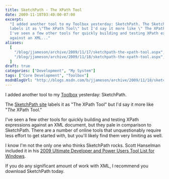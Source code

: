 ```yaml
---
title: SketchPath - The XPath Tool
date: 2009-11-18T03:40:00-07:00
excerpt:
  "I added another tool to my Toolbox yesterday: SketchPath. The SketchPath site
  labels it as \"The XPath Tool\" but I'd say it more like \" The XPath Tool.\"
  I've seen a few other tools for quickly building and testing XPath expressions
  against an XML..."
aliases:
  [
    "/blog/jjameson/archive/2009/11/17/sketchpath-the-xpath-tool.aspx",
    "/blog/jjameson/archive/2009/11/18/sketchpath-the-xpath-tool.aspx",
  ]
draft: true
categories: ["Development", "My System"]
tags: ["Core Development", "Toolbox"]
msdnBlogUrl: "http://blogs.msdn.com/b/jjameson/archive/2009/11/18/sketchpath-the-xpath-tool.aspx"
---
```


I added another tool to my
[Toolbox](/blog/jjameson/2007/03/22/backedup-and-notbackedup) yesterday:
SketchPath.

The [SketchPath site](http://www.sketchpath.com/) labels it as "The XPath Tool"
but I'd say it more like "_The_ XPath Tool."

I've seen a few other tools for quickly building and testing XPath expressions
against an XML document, but they pale in comparison to SketchPath. There are a
number of online tools that unquestionably require less effort to get started
with, but you'll likely find them very limiting as well.

I know I'm not the only one who thinks SketchPath rocks. Scott Hanselman
included it in his
[2009 Ultimate Developer and Power Users Tool List for Windows](http://www.hanselman.com/blog/ScottHanselmans2009UltimateDeveloperAndPowerUsersToolListForWindows.aspx).

If you do any significant amount of work with XML, I recommend you download
SketchPath today.

